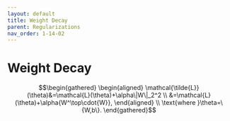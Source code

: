 ```yaml
---
layout: default
title: Weight Decay
parent: Regularizations
nav_order: 1-14-02
---
```


# Weight Decay

$$\begin{gathered}
\begin{aligned}
\mathcal{\tilde{L}}(\theta)&=\mathcal{L}(\theta)+\alpha\|W\|_2^2 \\
&=\mathcal{L}(\theta)+\alpha{W^\top\cdot{W}},
\end{aligned} \\
\text{where }\theta=\{W,b\}.
\end{gathered}$$

